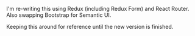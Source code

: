 I'm re-writing this using Redux (including Redux Form) and React Router. Also swapping Bootstrap for Semantic UI.

Keeping this around for reference until the new version is finished.
